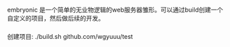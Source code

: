 ###
embryonic 是一个简单的无业物逻辑的web服务器雏形。可以通过build创建一个自定义的项目，然后做后续的开发。

###
创建项目:
./build.sh github.com/wgyuuu/test

